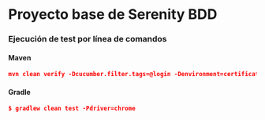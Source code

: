 # Proyecto base de Serenity BDD

### Ejecución de test por línea de comandos

#### Maven

```json
mvn clean verify -Dcucumber.filter.tags=@login -Denvironment=certification

```

#### Gradle

```json
$ gradlew clean test -Pdriver=chrome
```
